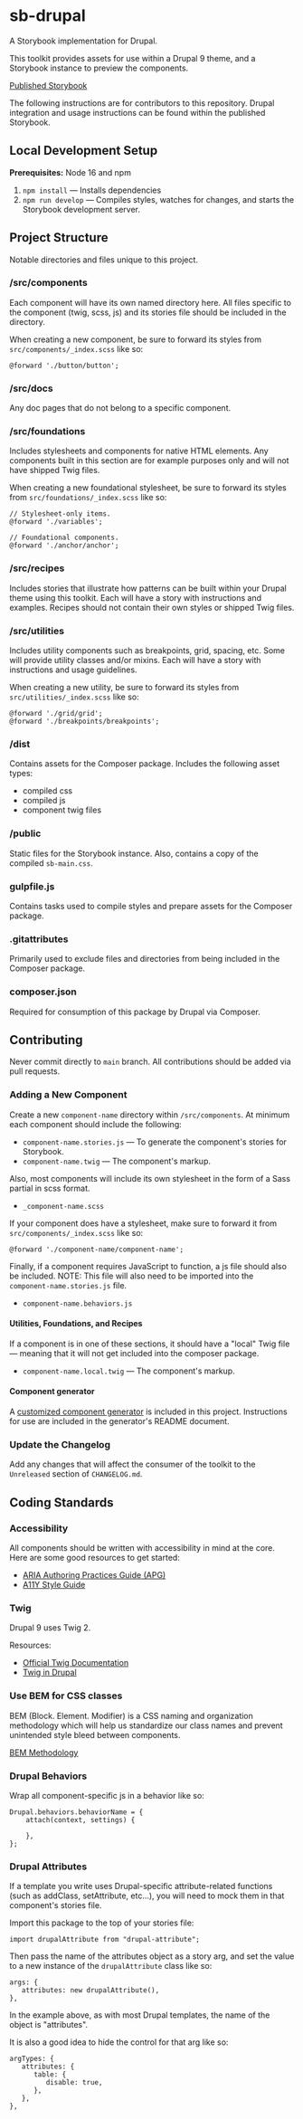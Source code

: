 # sb-drupal

A Storybook implementation for Drupal.

This toolkit provides assets for use within a Drupal 9 theme, and a Storybook instance to preview the components.

[Published Storybook](https://mel-miller.github.io/sb-drupal)

The following instructions are for contributors to this repository. Drupal integration and usage instructions can be found within the published Storybook.

## Local Development Setup

**Prerequisites:** Node 16 and npm

1. `npm install` — Installs dependencies
2. `npm run develop` — Compiles styles, watches for changes, and starts the Storybook development server.

## Project Structure

Notable directories and files unique to this project.

### /src/components

Each component will have its own named directory here. All files specific to the component (twig, scss, js) and its stories file should be included in the directory.

When creating a new component, be sure to forward its styles from `src/components/_index.scss` like so:

```
@forward './button/button';
```

### /src/docs

Any doc pages that do not belong to a specific component.

### /src/foundations

Includes stylesheets and components for native HTML elements. Any components built in this section are for example purposes only and will not have shipped Twig files.

When creating a new foundational stylesheet, be sure to forward its styles from `src/foundations/_index.scss` like so:

```
// Stylesheet-only items.
@forward './variables';

// Foundational components.
@forward './anchor/anchor';
```

### /src/recipes

Includes stories that illustrate how patterns can be built within your Drupal theme using this toolkit. Each will have a story with instructions and examples. Recipes should not contain their own styles or shipped Twig files.

### /src/utilities

Includes utility components such as breakpoints, grid, spacing, etc. Some will provide utility classes and/or mixins. Each will have a story with instructions and usage guidelines.

When creating a new utility, be sure to forward its styles from `src/utilities/_index.scss` like so:

```
@forward './grid/grid';
@forward './breakpoints/breakpoints';
```

### /dist

Contains assets for the Composer package. Includes the following asset types:

- compiled css
- compiled js
- component twig files

### /public

Static files for the Storybook instance. Also, contains a copy of the compiled `sb-main.css`.

### gulpfile.js

Contains tasks used to compile styles and prepare assets for the Composer package.

### .gitattributes

Primarily used to exclude files and directories from being included in the Composer package.

### composer.json

Required for consumption of this package by Drupal via Composer.

## Contributing

Never commit directly to `main` branch. All contributions should be added via pull requests.

### Adding a New Component

Create a new `component-name` directory within `/src/components`. At minimum each component should include the following:

- `component-name.stories.js` — To generate the component's stories for Storybook.
- `component-name.twig` — The component's markup.

Also, most components will include its own stylesheet in the form of a Sass partial in scss format.

- `_component-name.scss`

If your component does have a stylesheet, make sure to forward it from `src/components/_index.scss` like so:

```
@forward './component-name/component-name';
```

Finally, if a component requires JavaScript to function, a js file should also be included. NOTE: This file will also need to be imported into the `component-name.stories.js` file.

- `component-name.behaviors.js`

#### Utilities, Foundations, and Recipes

If a component is in one of these sections, it should have a "local" Twig file — meaning that it will not get included into the composer package.

- `component-name.local.twig` — The component's markup.

#### Component generator

A [customized component generator](https://www.npmjs.com/package/generator-sb-drupal) is included in this project. Instructions for use are included in the generator's README document.

### Update the Changelog

Add any changes that will affect the consumer of the toolkit to the `Unreleased` section of `CHANGELOG.md`.

## Coding Standards

### Accessibility

All components should be written with accessibility in mind at the core. Here are some good resources to get started:

- [ARIA Authoring Practices Guide (APG)](https://www.w3.org/WAI/ARIA/apg/)
- [A11Y Style Guide](https://a11y-style-guide.com/style-guide/)

### Twig

Drupal 9 uses Twig 2.

Resources:

- [Official Twig Documentation](https://twig.symfony.com/doc/2.x/)
- [Twig in Drupal](https://www.drupal.org/docs/theming-drupal/twig-in-drupal)

### Use BEM for CSS classes

BEM (Block. Element. Modifier) is a CSS naming and organization methodology which will help us standardize our class names and prevent unintended style bleed between components.

[BEM Methodology](https://en.bem.info/methodology/quick-start/)

### Drupal Behaviors

Wrap all component-specific js in a behavior like so:

```
Drupal.behaviors.behaviorName = {
	attach(context, settings) {

	},
};
```

### Drupal Attributes

If a template you write uses Drupal-specific attribute-related functions (such as addClass, setAttribute, etc...), you will need to mock them in that component's stories file.

Import this package to the top of your stories file:

```
import drupalAttribute from "drupal-attribute";

```

Then pass the name of the attributes object as a story arg, and set the value to a new instance of the `drupalAttribute` class like so:

```
args: {
   attributes: new drupalAttribute(),
},

```

In the example above, as with most Drupal templates, the name of the object is "attributes".

It is also a good idea to hide the control for that arg like so:

```
argTypes: {
   attributes: {
      table: {
         disable: true,
      },
   },
},
```


